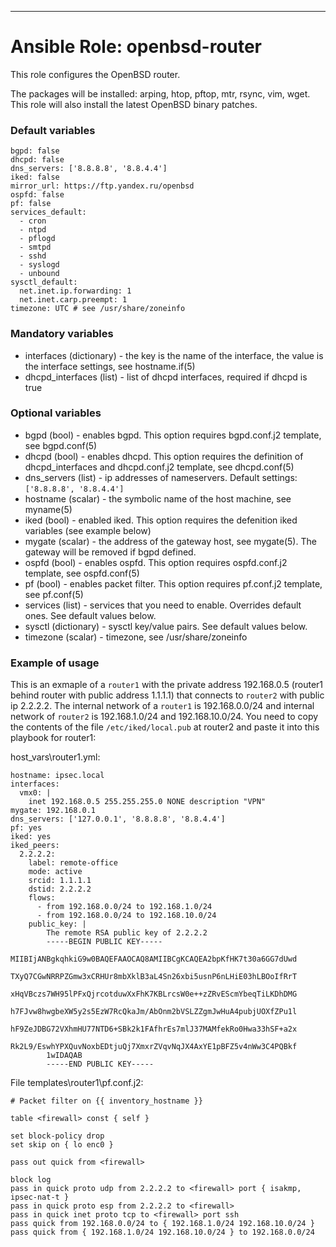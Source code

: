 ---
# Ansible Role: openbsd-router

This role configures the OpenBSD router.

The packages will be installed: arping, htop, pftop, mtr, rsync, vim, wget.
This role will also install the latest OpenBSD binary patches.

### Default variables

```
bgpd: false
dhcpd: false
dns_servers: ['8.8.8.8', '8.8.4.4']
iked: false
mirror_url: https://ftp.yandex.ru/openbsd
ospfd: false
pf: false
services_default:
  - cron
  - ntpd
  - pflogd
  - smtpd
  - sshd
  - syslogd
  - unbound
sysctl_default:
  net.inet.ip.forwarding: 1
  net.inet.carp.preempt: 1
timezone: UTC # see /usr/share/zoneinfo
```

### Mandatory variables

* interfaces (dictionary) - the key is the name of the interface, the value is the interface settings, 
see hostname.if(5)
* dhcpd_interfaces (list) - list of dhcpd interfaces, required if dhcpd is true

### Optional variables

* bgpd (bool) - enables bgpd. This option requires bgpd.conf.j2 template, see bgpd.conf(5)
* dhcpd (bool) - enables dhcpd. This option requires the definition of dhcpd_interfaces 
and dhcpd.conf.j2 template, see dhcpd.conf(5)
* dns_servers (list) - ip addresses of nameservers. Default settings: `['8.8.8.8', '8.8.4.4']`
* hostname (scalar) - the symbolic name of the host machine, see myname(5)
* iked (bool) - enabled iked. This option requires the defenition iked variables (see example below)
* mygate (scalar) - the address of the gateway host, see mygate(5). The gateway will be removed
if bgpd defined.
* ospfd (bool) - enables ospfd. This option requires ospfd.conf.j2 template, see ospfd.conf(5)
* pf (bool) - enables packet filter. This option requires pf.conf.j2 template, see pf.conf(5)
* services (list) - services that you need to enable. Overrides default ones. See default values below.
* sysctl (dictionary) - sysctl key/value pairs. See default values below.
* timezone (scalar) - timezone, see /usr/share/zoneinfo

### Example of usage
This is an exmaple of a `router1` with the private address 192.168.0.5 (router1 behind router with public
address 1.1.1.1) that connects to `router2` with public ip 2.2.2.2. The internal network of a `router1`
is 192.168.0.0/24 and internal network of `router2` is 192.168.1.0/24 and 192.168.10.0/24. You need to copy
the contents of the file `/etc/iked/local.pub` at router2 and paste it into this playbook for router1: 

host_vars\router1.yml:
```
hostname: ipsec.local
interfaces:
  vmx0: |
    inet 192.168.0.5 255.255.255.0 NONE description "VPN"
mygate: 192.168.0.1
dns_servers: ['127.0.0.1', '8.8.8.8', '8.8.4.4']
pf: yes
iked: yes
iked_peers:
  2.2.2.2:
    label: remote-office
    mode: active
    srcid: 1.1.1.1
    dstid: 2.2.2.2
    flows:
      - from 192.168.0.0/24 to 192.168.1.0/24
      - from 192.168.0.0/24 to 192.168.10.0/24
    public_key: |
        The remote RSA public key of 2.2.2.2
        -----BEGIN PUBLIC KEY-----
        MIIBIjANBgkqhkiG9w0BAQEFAAOCAQ8AMIIBCgKCAQEA2bpKfHK7t30a6GG7dUwd
        TXyQ7CGwNRRPZGmw3xCRHUr8mbXklB3aL4Sn26xbi5usnP6nLHiE03hLBOoIfRrT
        xHqVBczs7WH95lPFxQjrcotduwXxFhK7KBLrcsW0e++zZRvEScmYbeqTiLKDhDMG
        h7FJvw8hwgbeXW5y2s5EzW7RcQkaJm/AbOnm2bVSLZZgmJwHuA4pubjUOXfZPu1l
        hF9ZeJDBG72VXhmHU77NTD6+SBk2k1FAfhrEs7mlJ37MAMfekRo0Hwa33hSF+a2x
        Rk2L9/EswhYPXQuvNoxbEDtjuQj7XmxrZVqvNqJX4AxYE1pBFZ5v4nWw3C4PQBkf
        1wIDAQAB
        -----END PUBLIC KEY-----
```

File templates\router1\pf.conf.j2:
```jinja2
# Packet filter on {{ inventory_hostname }}

table <firewall> const { self }

set block-policy drop
set skip on { lo enc0 }

pass out quick from <firewall>

block log
pass in quick proto udp from 2.2.2.2 to <firewall> port { isakmp, ipsec-nat-t }
pass in quick proto esp from 2.2.2.2 to <firewall>
pass in quick inet proto tcp to <firewall> port ssh
pass quick from 192.168.0.0/24 to { 192.168.1.0/24 192.168.10.0/24 }
pass quick from { 192.168.1.0/24 192.168.10.0/24 } to 192.168.0.0/24
```
